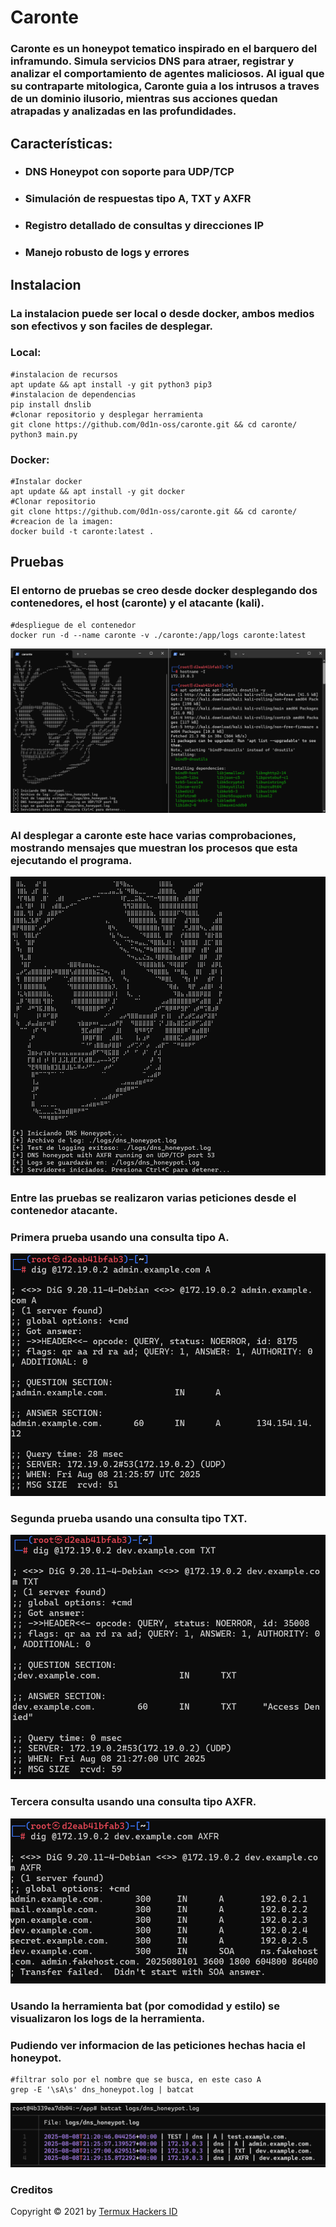 # Caronte

### Caronte es un honeypot tematico inspirado en el barquero del inframundo. Simula servicios DNS para atraer, registrar y analizar el comportamiento de agentes maliciosos. Al igual que su contraparte mitologica, Caronte guia a los intrusos a traves de un dominio ilusorio, mientras sus acciones quedan atrapadas y analizadas en las profundidades.

## Características:
-   ### DNS Honeypot con soporte para UDP/TCP
-   ### Simulación de respuestas tipo A, TXT y AXFR
-   ### Registro detallado de consultas y direcciones IP
-   ### Manejo robusto de logs y errores

## Instalacion
### La instalacion puede ser local o desde docker, ambos medios son efectivos y son faciles de desplegar.
### Local:
    #instalacion de recursos
    apt update && apt install -y git python3 pip3
    #instalacion de dependencias
    pip install dnslib
    #clonar repositorio y desplegar herramienta
    git clone https://github.com/0d1n-oss/caronte.git && cd caronte/
    python3 main.py
### Docker:
    #Instalar docker
    apt update && apt install -y git docker
    #Clonar repositorio
    git clone https://github.com/0d1n-oss/caronte.git && cd caronte/
    #creacion de la imagen:
    docker build -t caronte:latest .

## Pruebas
### El entorno de pruebas se creo desde docker desplegando dos contenedores, el host (caronte) y el atacante (kali).
    #despliegue de el contenedor
    docker run -d --name caronte -v ./caronte:/app/logs caronte:latest
![](images/setup.png)
### Al desplegar a caronte este hace varias comprobaciones, mostrando mensajes que muestran los procesos que esta ejecutando el programa.
![](images/program.png)

### Entre las pruebas se realizaron varias peticiones desde el contenedor atacante.
### Primera prueba usando una consulta tipo A.
![](images/test_1.png)
### Segunda prueba usando una consulta tipo TXT.
![](images/test_2.png)
### Tercera consulta usando una consulta tipo AXFR.
![](images/test_3.png)

### Usando la herramienta bat (por comodidad y estilo) se visualizaron los logs de la herramienta.
### Pudiendo ver informacion de las peticiones hechas hacia el honeypot.
    #filtrar solo por el nombre que se busca, en este caso A
    grep -E '\sA\s' dns_honeypot.log | batcat
![](images/info.png)
### Creditos
Copyright © 2021 by [Termux Hackers ID](https://github.com/termuxhackers-id)
